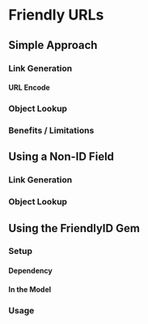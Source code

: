 # Friendly URLs

## Simple Approach

### Link Generation

#### URL Encode

### Object Lookup

### Benefits / Limitations

## Using a Non-ID Field

### Link Generation

### Object Lookup

## Using the FriendlyID Gem

### Setup

#### Dependency

#### In the Model

### Usage
